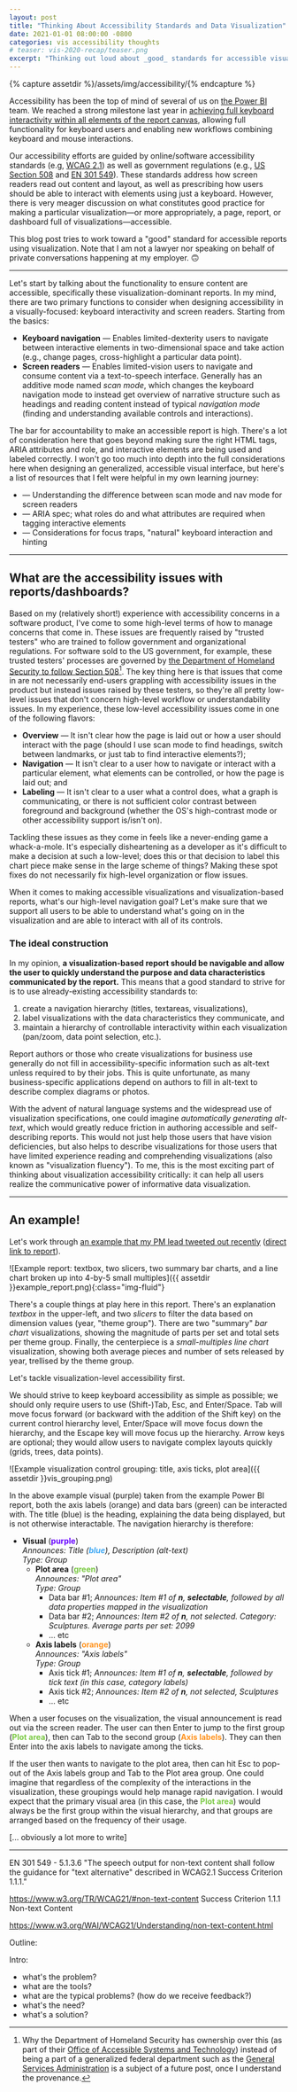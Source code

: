 ```yaml
---
layout: post
title: "Thinking About Accessibility Standards and Data Visualization"
date: 2021-01-01 08:00:00 -0800
categories: vis accessibility thoughts
# teaser: vis-2020-recap/teaser.png
excerpt: "Thinking out loud about _good_ standards for accessible visualizations and reports."
---
```


{% capture assetdir %}/assets/img/accessibility/{% endcapture %}

Accessibility has been the top of mind of several of us on [the Power BI](https://powerbi.microsoft.com/en-us/what-is-power-bi/) team.  We reached a strong milestone last year in [achieving full keyboard interactivity within all elements of the report canvas](https://docs.microsoft.com/en-us/power-bi/create-reports/desktop-accessibility-keyboard-shortcuts), allowing full functionality for keyboard users and enabling new workflows combining keyboard and mouse interactions.

Our accessibility efforts are guided by online/software accessibility standards (e.g, [WCAG 2.1](https://www.w3.org/TR/WCAG21/)) as well as government regulations (e.g., [US Section 508](https://www.epa.gov/accessibility/what-section-508) and [EN 301 549](https://en.wikipedia.org/wiki/EN_301_549)).  These standards address how screen readers read out content and layout, as well as prescribing how users should be able to interact with elements using just a keyboard.  However, there is very meager discussion on what constitutes good practice for making a particular visualization—or more appropriately, a page, report, or dashboard full of visualizations—accessible.

This blog post tries to work toward a "good" standard for accessible reports using visualization.  Note that I am not a lawyer nor speaking on behalf of private conversations happening at my employer. 🙃

---

Let's start by talking about the functionality to ensure content are accessible, specifically these  visualization-dominant reports.  In my mind, there are two primary functions to consider when designing accessibility in a visually-focused: keyboard interactivity and screen readers.  Starting from the basics:

* **Keyboard navigation** — Enables limited-dexterity users to navigate between interactive elements in two-dimensional space and take action (e.g., change pages, cross-highlight a particular data point).
* **Screen readers** — Enables limited-vision users to navigate and consume content via a text-to-speech interface.  Generally has an additive mode named _scan mode_, which changes the keyboard navigation mode to instead get overview of narrative structure such as headings and reading content instead of typical _navigation mode_ (finding and understanding available controls and interactions).

The bar for accountability to make an accessible report is high.  There's a lot of consideration here that goes beyond making sure the right HTML tags, ARIA attributes and role, and interactive elements are being used and labeled correctly.  I won't go too much into depth into the full considerations here when designing an generalized, accessible visual interface, but here's a list of resources that I felt were helpful in my own learning journey:

* []() — Understanding the difference between scan mode and nav mode for screen readers
* []() — ARIA spec; what roles do and what attributes are required when tagging interactive elements
* []() — Considerations for focus traps, "natural" keyboard interaction and hinting


---

## What are the accessibility issues with reports/dashboards?

Based on my (relatively short!) experience with accessibility concerns in a software product, I've come to some high-level terms of how to manage concerns that come in.  These issues are frequently raised by "trusted testers" who are trained to follow government and organizational regulations.  For software sold to the US government, for example, these trusted testers' processes are governed by [the Department of Homeland Security to follow Section 508](https://section508coordinators.github.io/ICTTestingBaseline/)[^1].  The key thing here is that issues that come in are not necessarily end-users grappling with accessibility issues in the product but instead issues raised by these testers, so they're all pretty low-level issues that don't concern high-level workflow or understandability issues.  In my experience, these low-level accessibility issues come in one of the following flavors:

* **Overview** — It isn't clear how the page is laid out or how a user should interact with the page (should I use scan mode to find headings, switch between landmarks, or just tab to find interactive elements?);
* **Navigation** — It isn't clear to a user how to navigate or interact with a particular element, what elements can be controlled, or how the page is laid out; and
* **Labeling** — It isn't clear to a user what a control does, what a graph is communicating, or there is not sufficient color contrast between foreground and background (whether the OS's high-contrast mode or other accessibility support is/isn't on).

Tackling these issues as they come in feels like a never-ending game a whack-a-mole.  It's especially disheartening as a developer as it's difficult to make a decision at such a low-level; does this or that decision to label this chart piece make sense in the large scheme of things?  Making these spot fixes do not necessarily fix high-level organization or flow issues.

When it comes to making accessible visualizations and visualization-based reports, what's our high-level navigation goal?  Let's make sure that we support all users to be able to understand what's going on in the visualization and are able to interact with all of its controls.

### The ideal construction

In my opinion, **a visualization-based report should be navigable and allow the user to quickly understand the purpose and data characteristics communicated by the report.**  This means that a good standard to strive for is to use already-existing accessibility standards to:

1. create a navigation hierarchy (titles, textareas, visualizations),
2. label visualizations with the data characteristics they communicate, and
3. maintain a hierarchy of controllable interactivity within each visualization (pan/zoom, data point selection, etc.).

Report authors or those who create visualizations for business use generally do not fill in accessibility-specific information such as alt-text unless required to by their jobs.  This is quite unfortunate, as many business-specific applications depend on authors to fill in alt-text to describe complex diagrams or photos.

With the advent of natural language systems and the widespread use of visualization specifications, one could imagine _automatically generating alt-text_, which would greatly reduce friction in authoring accessible and self-describing reports.  This would not just help those users that have vision deficiencies, but also helps to describe visualizations for those users that have limited experience reading and comprehending visualizations (also known as "visualization fluency").  To me, this is the most exciting part of thinking about visualization accessibility critically: it can help all users realize the communicative power of informative data visualization.

---

## An example!

Let's work through [an example that my PM lead tweeted out recently](https://twitter.com/Will_MI77/status/1339350924049829889) ([direct link to report](https://app.powerbi.com/view?r=eyJrIjoiNmYwNzE5ZjMtNDNkMS00N2ZkLTkxNzMtMjYzODdhMDI4MmVjIiwidCI6ImFmZGIzOGQ2LTI0MTgtNDQyYS1hMDI1LWYwODY3MWYzMDRjYiIsImMiOjZ9&pageName=ReportSection5a881db4fd529e567fac)).

![Example report: textbox, two slicers, two summary bar charts, and a line chart broken up into 4-by-5 small multiples]({{ assetdir }}example_report.png){:class="img-fluid"}

There's a couple things at play here in this report.  There's an explanation _textbox_ in the upper-left, and two _slicers_ to filter the data based on dimension values (year, "theme group").  There are two "summary" _bar chart_ visualizations, showing the magnitude of parts per set and total sets per theme group.  Finally, the centerpiece is a _small-multiples line chart_ visualization, showing both average pieces and number of sets released by year, trellised by the theme group.

Let's tackle visualization-level accessibility first.

We should strive to keep keyboard accessibility as simple as possible; we should only require users to use (Shift-)Tab, Esc, and Enter/Space.  Tab will move focus forward (or backward with the addition of the Shift key) on the current control hierarchy level, Enter/Space will move focus down the hierarchy, and the Escape key will move focus up the hierarchy.  Arrow keys are optional; they would allow users to navigate complex layouts quickly (grids, trees, data points).

![Example visualization control grouping: title, axis ticks, plot area]({{ assetdir }}vis_grouping.png)

In the above example visual (purple) taken from the example Power BI report, both the axis labels (orange) and data bars (green) can be interacted with.  The title (blue) is the heading, explaining the data being displayed, but is not otherwise interactable.  The navigation hierarchy is therefore:

* **Visual** (<span style="font-weight: bold; color: #6600FF;">purple</span>)<br>_Announces: Title (<span style="font-weight: bold; color: #3FA9F5;">blue</span>), Description (alt-text)_<br>_Type: Group_
    * **Plot area** (<span style="font-weight: bold; color: #7AC943;">green</span>)<br>_Announces: "Plot area"_<br>_Type: Group_
        * Data bar #1; _Announces: Item #1 of **n**, **selectable**, followed by all data properties mapped in the visualization_
        * Data bar #2; _Announces: Item #2 of **n**, not selected. Category: Sculptures.  Average parts per set: 2099_
        * ... etc
    * **Axis labels** (<span style="font-weight: bold; color: #FF931E;">orange</span>)<br>_Announces: "Axis labels"_<br>_Type: Group_
        * Axis tick #1; _Announces: Item #1 of **n**, **selectable**, followed by tick text (in this case, category labels)_
        * Axis tick #2; _Announces: Item #2 of **n**, not selected, Sculptures_
        * ... etc

When a user focuses on the visualization, the visual announcement is read out via the screen reader.  The user can then Enter to jump to the first group (<span style="font-weight: bold; color: #7AC943;">Plot area</span>), then can Tab to the second group (<span style="font-weight: bold; color: #FF931E;">Axis labels</span>).  They can then Enter into the axis labels to navigate among the ticks.

If the user then wants to navigate to the plot area, then can hit Esc to pop-out of the Axis labels group and Tab to the Plot area group.  One could imagine that regardless of the complexity of the interactions in the visualization, these groupings would help manage rapid navigation.
I would expect that the primary visual area (in this case, the <span style="font-weight: bold; color: #7AC943;">Plot area</span>) would always be the first group within the visual hierarchy, and that groups are arranged based on the frequency of their usage.

[... obviously a lot more to write]


---

EN 301 549 - 5.1.3.6
"The speech output for non-text content shall follow the guidance for "text alternative" described in WCAG2.1 Success Criterion 1.1.1."



https://www.w3.org/TR/WCAG21/#non-text-content
Success Criterion 1.1.1 Non-text Content

https://www.w3.org/WAI/WCAG21/Understanding/non-text-content.html



Outline:

Intro:
* what's the problem?
* what are the tools?
* what are the typical problems? (how do we receive feedback?)
* what's the need?
* what's a solution?

[^1]: Why the Department of Homeland Security has ownership over this (as part of their [Office of Accessible Systems and Technology](https://www.dhs.gov/office-accessible-systems-technology)) instead of being a part of a generalized federal department such as the [General Services Administration](https://gsa.gov) is a subject of a future post, once I understand the provenance.